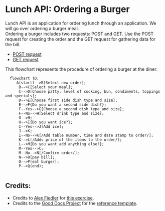 # Lunch API: Ordering a Burger
Lunch API is an application for ordering lunch through an application. We will go over ordering a burger meal.   
Ordering a burger includes two requests: POST and GET. Use the POST request for creating the order and the GET request for gathering data for the bill.
- [POST request](post.md)
- [GET request](get.md)  

 
This flowchart represents the procedure of ordering a burger at the diner:

```mermaid
  flowchart TD;
     A(start)-->B[Select new order];
      B-->C[Select your meal];
      C-->D[Choose patty, level of cooking, bun, condiments, toppings and specials]; 
      D-->E[Choose first side dish type and size];
      E-->F{Do you want a second side dish?};
      F--Yes-->G[Choose a second dish type and size];
      F--No-->H[Select drink type and size];
      G-->H;
      H-->I{Do you want ice?};
      I--Yes-->J[Add ice];
      J-->K;
      I--No-->K[/Add table number, time and date stamp to order/];
      K-->L[/Adds price of the items to the order/];
      L-->M{Do you want add anything else?};
      M--Yes-->C;
      M--No-->N[/Confirm order/];
      N-->O[pay bill];
      O-->P[eat burger];
      P-->Q(end);
      
```
## Credits:
- Credits to [Alex Fiedler](linkedin.com/in/alexfiedler) for [this exercise](https://docs.google.com/document/d/11uNd8m5EorsLjGV84CjiJehiM8PxT2pdNbDFOnP3cDI/edit#).
- Credits to the [Good Docs Project](https://thegooddocsproject.dev/) for the [reference template](https://github.com/thegooddocsproject/templates/edit/master/api-reference/api-reference.md).
